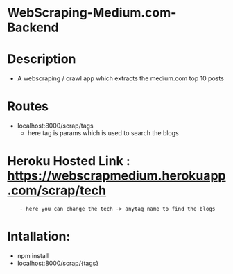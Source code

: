 # WebScraping-Medium.com-Backend

# Description
- A webscraping / crawl app which extracts the medium.com top 10 posts

# Routes 
 - localhost:8000/scrap/tags
      - here tag is params which is used to search the blogs
# Heroku Hosted Link :  https://webscrapmedium.herokuapp.com/scrap/tech
        - here you can change the tech -> anytag name to find the blogs


# Intallation:
   - npm install
   - localhost:8000/scrap/{tags}


